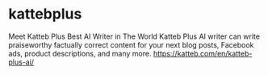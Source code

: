 # kattebplus
Meet Katteb Plus
Best AI Writer in The World
Katteb Plus AI writer can write praiseworthy factually correct content for your next blog posts, Facebook ads, product descriptions, and many more.
https://katteb.com/en/katteb-plus-ai/
